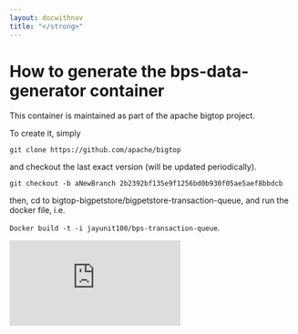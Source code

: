 ```yaml
---
layout: docwithnav
title: "</strong>"
---
```

<!-- BEGIN MUNGE: UNVERSIONED_WARNING -->


<!-- END MUNGE: UNVERSIONED_WARNING -->

# How to generate the bps-data-generator container #

This container is maintained as part of the apache bigtop project.

To create it, simply

`git clone https://github.com/apache/bigtop`

and checkout the last exact version (will be updated periodically).

`git checkout -b aNewBranch 2b2392bf135e9f1256bd0b930f05ae5aef8bbdcb`

then, cd to bigtop-bigpetstore/bigpetstore-transaction-queue, and run the docker file, i.e.

`Docker build -t -i jayunit100/bps-transaction-queue`.


<!-- BEGIN MUNGE: GENERATED_ANALYTICS -->
[![Analytics](https://kubernetes-site.appspot.com/UA-36037335-10/GitHub/examples/k8petstore/bps-data-generator/README.md?pixel)]()
<!-- END MUNGE: GENERATED_ANALYTICS -->

